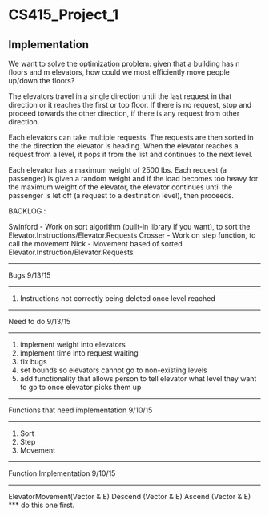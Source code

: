 # CS415_Project_1

Implementation
------------

We want to solve the optimization problem: given that a building has n floors and m elevators,
how could we most efficiently move people up/down the floors?

The elevators travel in a single direction until the last request in that direction or it reaches the first or top floor.
If there is no request, stop and proceed towards the other direction, if there is any request from other direction.

Each elevators can take multiple requests. The requests are then sorted in the the direction the elevator is heading.
When the elevator reaches a request from a level, it pops it from the list and continues to the next level.

Each elevator has a maximum weight of 2500 lbs. Each request (a passenger) is given a random weight and if the load
becomes too heavy for the maximum weight of the elevator, the elevator continues until the passenger is let off
(a request to a destination level), then proceeds.

BACKLOG :

Swinford - Work on sort algorithm (built-in library if you want), to sort the Elevator.Instructions/Elevator.Requests
Crosser - Work on step function, to call the movement
Nick - Movement based of sorted Elevator.Instruction/Elevator.Requests

 --------------------------------------------- --------------------------------------------- -----------------------------------
Bugs   9/13/15
 --------------------------------------------- --------------------------------------------- -----------------------------------

1. Instructions not correctly being deleted once level reached

 --------------------------------------------- --------------------------------------------- -----------------------------------
Need to do   9/13/15
 --------------------------------------------- --------------------------------------------- -----------------------------------

 1. implement weight into elevators
 2. implement time into request waiting
 3. fix bugs
 4. set bounds so elevators cannot go to non-existing levels
 5. add functionality that allows person to tell elevator what level they want to go to once elevator picks them up

 --------------------------------------------- --------------------------------------------- -----------------------------------
Functions that need implementation   9/10/15
 --------------------------------------------- --------------------------------------------- -----------------------------------
1. Sort
2. Step
3. Movement

 --------------------------------------------- ---------------------------------------------
 Function Implementation 9/10/15
  --------------------------------------------- ---------------------------------------------
  
  ElevatorMovement(Vector<Elevator> & E)
  Descend (Vector<Elevator> & E)
  Ascend (Vector<Elevator> & E) *** do this one first.
